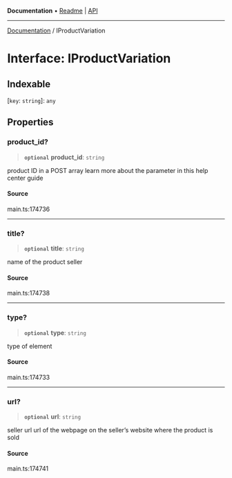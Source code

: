 **Documentation** • [Readme](../README.md) \| [API](../globals.md)

***

[Documentation](../README.md) / IProductVariation

# Interface: IProductVariation

## Indexable

 \[`key`: `string`\]: `any`

## Properties

### product\_id?

> **`optional`** **product\_id**: `string`

product ID in a POST array
learn more about the parameter in this help center guide

#### Source

main.ts:174736

***

### title?

> **`optional`** **title**: `string`

name of the product seller

#### Source

main.ts:174738

***

### type?

> **`optional`** **type**: `string`

type of element

#### Source

main.ts:174733

***

### url?

> **`optional`** **url**: `string`

seller url
url of the webpage on the seller’s website where the product is sold

#### Source

main.ts:174741
